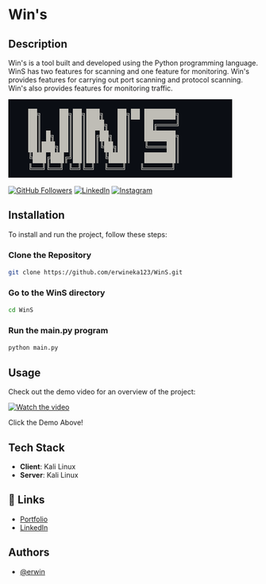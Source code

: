 # Win's
## Description
Win's is a tool built and developed using the Python programming language. WinS has two features for scanning and one feature for monitoring. Win's provides features for carrying out port scanning and protocol scanning. Win's also provides features for monitoring traffic.

![Project Title](Title.PNG)

[![GitHub Followers](https://img.shields.io/github/followers/erwineka123.svg?style=social)](https://github.com/erwineka123)
[![LinkedIn](https://img.shields.io/badge/LinkedIn-Follow-blue)](https://www.linkedin.com/in/erwin-eka)
[![Instagram](https://img.shields.io/badge/Instagram-Follow-pink)](https://www.instagram.com/erwin.es_)

## Installation

To install and run the project, follow these steps:

### Clone the Repository

```bash
git clone https://github.com/erwineka123/WinS.git
```
### Go to the WinS directory
```bash
cd WinS
```
### Run the main.py program
```bash
python main.py
```
## Usage

Check out the demo video for an overview of the project:

[![Watch the video](https://img.youtube.com/vi/kd7YwgXkOTw/maxresdefault.jpg)](https://youtu.be/kd7YwgXkOTw)

Click the Demo Above!

## Tech Stack

- **Client**: Kali Linux
- **Server**: Kali Linux

## 🔗 Links

- [Portfolio](https://portfolio-erwin-eka.vercel.app/)
- [LinkedIn](https://www.linkedin.com/in/erwin-eka)

## Authors

- [@erwin](https://github.com/erwineka123)
